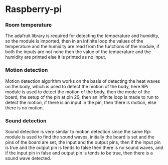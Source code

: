 # Raspberry-pi

### Room temperature

The adafruit library is required for detecting the temperature and humidity, so the module is imported, then in an infinite loop the values of the temperature and the humidity are read from the functions of the module, if both the inputs are not none then the value of the temperature and the humidity are printed else it is printed as no input.

### Motion detection

Motion detection algorithm works on the basis of detecting the heat waves on the body, which is used to detect the motion of the body, here RPi module is used to detect the motion of the body, then the mode of the board, the setup of the pin at pin 29, then an infinite loop is made to run to detect the motion, if there is an input in the pin, then there is motion, else there is no motion.

### Sound detection

Sound detection is very similar to motion detection since the same Rpi module is used to find the sound waves, initially the board is set and the pins of the board are set, the input and the output pins, then if the input pin is true and the output pin is tends to false then there is no sound waves, and if the input pin in false and output pin is tends to be true, then there is a sound wave detected.
